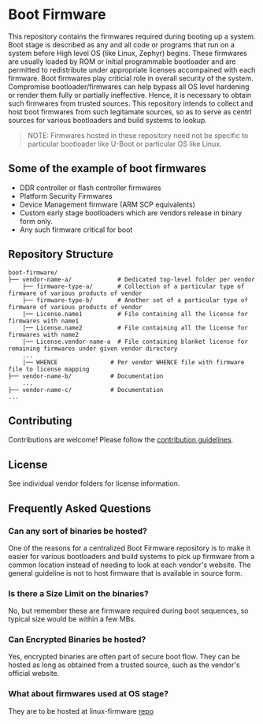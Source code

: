 # Boot Firmware

This repository contains the firmwares required during booting up a system. Boot stage is described as any and all code or programs that run on a system before High level OS (like Linux, Zephyr) begins. These firmwares are usually loaded by ROM or initial programmable bootloader and are permitted to redistribute under appropriate licenses accompained with each firmware.
Boot firmwares play criticial role in overall security of the system. Compromise bootloader/firmwares can help bypass all OS level hardening or render them fully or partially ineffective. Hence, it is necessary to obtain such firmwares from trusted sources. This repository intends to collect and host boot firmwares from such legitamate sources, so as to serve as centrl sources for various bootloaders and build systems to lookup.

> NOTE: Firmwares hosted in these repository need not be specific to particular bootloader like U-Boot or particular OS like Linux. 

## Some of the example of boot firmwares
- DDR controller or flash controller firmwares
- Platform Security Firmwares
- Device Management firmware (ARM SCP equivalents)
- Custom early stage bootloaders which are vendors release in binary form only.
- Any such firmware critical for boot

## Repository Structure
```
boot-firmware/
├── vendor-name-a/             # Dedicated top-level folder per vendor
    ├── firmware-type-a/       # Collection of a particular type of firmware of various products of vendor
    ├── firmware-type-b/       # Another set of a particular type of firmware of various products of vendor
    |── License.name1          # File containing all the license for firmwares with name1
    |── License.name2          # File containing all the license for firmwares with name2
    |── License.vendor-name-a  # File containing blanket license for remaining firmwares under given vendor directory
    ...
    |── WHENCE               # Per vendor WHENCE file with firmware file to license mapping
├── vendor-name-b/           # Documentation
    ...
├── vendor-name-c/           # Documentation
...

```

## Contributing
Contributions are welcome! Please follow the [contribution guidelines](CONTRIBUTING.md).

## License
See individual vendor folders for license information.

## Frequently Asked Questions

### Can any sort of binaries be hosted?
One of the reasons for a centralized Boot Firmware repository is to make it easier for various bootloaders and build systems to pick up firmware from a common location instead of needing to look at each vendor's website. The general guideline is not to host firmware that is available in source form.
### Is there a Size Limit on the binaries?
No, but remember these are firmware required during boot sequences, so typical size would be within a few MBs.
### Can Encrypted Binaries be hosted?
Yes, encrypted binaries are often part of secure boot flow. They can be hosted as long as obtained from a trusted source, such as the vendor's official website.
### What about firmwares used at OS stage?
They are to be hosted at linux-firmware [repo](https://gitlab.com/kernel-firmware/linux-firmware)